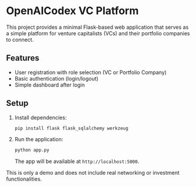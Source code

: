 # OpenAICodex VC Platform

This project provides a minimal Flask-based web application that serves as a simple platform for venture capitalists (VCs) and their portfolio companies to connect.

## Features
- User registration with role selection (VC or Portfolio Company)
- Basic authentication (login/logout)
- Simple dashboard after login

## Setup
1. Install dependencies:
   ```bash
   pip install flask flask_sqlalchemy werkzeug
   ```
2. Run the application:
   ```bash
   python app.py
   ```
   The app will be available at `http://localhost:5000`.

This is only a demo and does not include real networking or investment functionalities.

